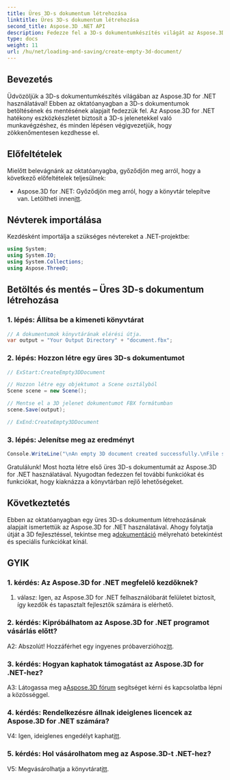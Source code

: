 ```yaml
---
title: Üres 3D-s dokumentum létrehozása
linktitle: Üres 3D-s dokumentum létrehozása
second_title: Aspose.3D .NET API
description: Fedezze fel a 3D-s dokumentumkészítés világát az Aspose.3D for .NET segítségével. Könnyedén létrehozhat, szerkeszthet és menthet lenyűgöző 3D-s jeleneteket.
type: docs
weight: 11
url: /hu/net/loading-and-saving/create-empty-3d-document/
---
```

## Bevezetés

Üdvözöljük a 3D-s dokumentumkészítés világában az Aspose.3D for .NET használatával! Ebben az oktatóanyagban a 3D-s dokumentumok betöltésének és mentésének alapjait fedezzük fel. Az Aspose.3D for .NET hatékony eszközkészletet biztosít a 3D-s jelenetekkel való munkavégzéshez, és minden lépésen végigvezetjük, hogy zökkenőmentesen kezdhesse el.

## Előfeltételek

Mielőtt belevágnánk az oktatóanyagba, győződjön meg arról, hogy a következő előfeltételek teljesülnek:

-  Aspose.3D for .NET: Győződjön meg arról, hogy a könyvtár telepítve van. Letöltheti innen[itt](https://releases.aspose.com/3d/net/).

## Névterek importálása

Kezdésként importálja a szükséges névtereket a .NET-projektbe:

```csharp
using System;
using System.IO;
using System.Collections;
using Aspose.ThreeD;
```

## Betöltés és mentés – Üres 3D-s dokumentum létrehozása

### 1. lépés: Állítsa be a kimeneti könyvtárat

```csharp
// A dokumentumok könyvtárának elérési útja.
var output = "Your Output Directory" + "document.fbx";
```

### 2. lépés: Hozzon létre egy üres 3D-s dokumentumot

```csharp
// ExStart:CreateEmpty3DDocument

// Hozzon létre egy objektumot a Scene osztályból
Scene scene = new Scene();

// Mentse el a 3D jelenet dokumentumot FBX formátumban
scene.Save(output);

// ExEnd:CreateEmpty3DDocument
```

### 3. lépés: Jelenítse meg az eredményt

```csharp
Console.WriteLine("\nAn empty 3D document created successfully.\nFile saved at " + output);
```

Gratulálunk! Most hozta létre első üres 3D-s dokumentumát az Aspose.3D for .NET használatával. Nyugodtan fedezzen fel további funkciókat és funkciókat, hogy kiaknázza a könyvtárban rejlő lehetőségeket.

## Következtetés

 Ebben az oktatóanyagban egy üres 3D-s dokumentum létrehozásának alapjait ismertettük az Aspose.3D for .NET használatával. Ahogy folytatja útját a 3D fejlesztéssel, tekintse meg a[dokumentáció](https://reference.aspose.com/3d/net/) mélyreható betekintést és speciális funkciókat kínál.

## GYIK

### 1. kérdés: Az Aspose.3D for .NET megfelelő kezdőknek?

1. válasz: Igen, az Aspose.3D for .NET felhasználóbarát felületet biztosít, így kezdők és tapasztalt fejlesztők számára is elérhető.

### 2. kérdés: Kipróbálhatom az Aspose.3D for .NET programot vásárlás előtt?

 A2: Abszolút! Hozzáférhet egy ingyenes próbaverzióhoz[itt](https://releases.aspose.com/).

### 3. kérdés: Hogyan kaphatok támogatást az Aspose.3D for .NET-hez?

 A3: Látogassa meg a[Aspose.3D fórum](https://forum.aspose.com/c/3d/18) segítséget kérni és kapcsolatba lépni a közösséggel.

### 4. kérdés: Rendelkezésre állnak ideiglenes licencek az Aspose.3D for .NET számára?

 V4: Igen, ideiglenes engedélyt kaphat[itt](https://purchase.aspose.com/temporary-license/).

### 5. kérdés: Hol vásárolhatom meg az Aspose.3D-t .NET-hez?

 V5: Megvásárolhatja a könyvtárat[itt](https://purchase.aspose.com/buy).